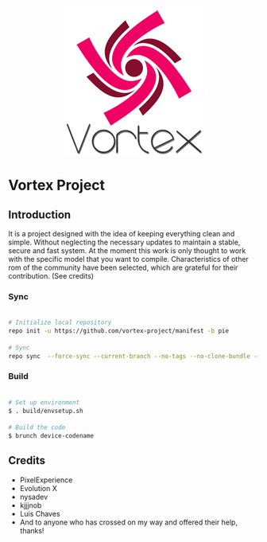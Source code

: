 <div align="center"><img src="https://raw.githubusercontent.com/vortex-project/manifest/pie/snippets/vortex_logo_manifest.png" alt="" /></div>

# Vortex Project #

Introduction
---------------

It is a project designed with the idea of ​​keeping everything clean and simple. Without neglecting the necessary updates to maintain a stable, secure and fast system. 
At the moment this work is only thought to work with the specific model that you want to compile. Characteristics of other rom of the community have been selected, which are grateful for their contribution. (See credits)


### Sync ###

```bash

# Initialize local repository
repo init -u https://github.com/vortex-project/manifest -b pie

# Sync
repo sync  --force-sync --current-branch --no-tags --no-clone-bundle --optimized-fetch --prune -j$(nproc --all)
```

### Build ###

```bash

# Set up environment
$ . build/envsetup.sh

# Build the code
$ brunch device-codename
```

Credits
---------------

- PixelExperience
- Evolution X
- nysadev
- kjjjnob
- Luis Chaves
- And to anyone who has crossed on my way and offered their help, thanks!
